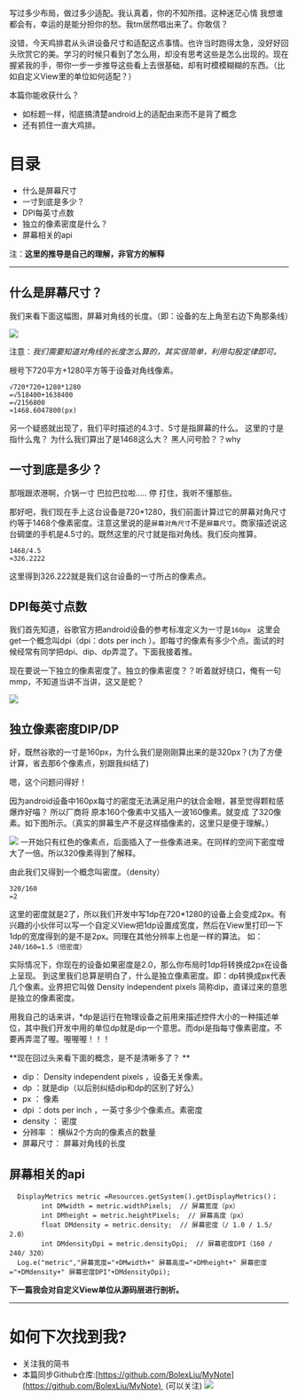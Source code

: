 写过多少布局，做过多少适配。我认真着，你的不知所措。这种迷茫心情 我想谁都会有，幸运的是能分担你的愁。我tm居然唱出来了。你敢信？


没错，今天鸡排君从头讲设备尺寸和适配这点事情。也许当时跑得太急，没好好回头欣赏它的美。学习的时候只看到了怎么用，却没有思考这些是怎么出现的。现在握紧我的手，带你一步一步推导这些看上去很基础，却有时模模糊糊的东西。（比如自定义View里的单位如何适配？）

本篇你能收获什么？
- 如标题一样，彻底搞清楚android上的适配由来而不是背了概念
- 还有抓住一直大鸡排。

# 目录
- 什么是屏幕尺寸
- 一寸到底是多少？
- DPI每英寸点数
- 独立的像素密度是什么？
- 屏幕相关的api

注：**这里的推导是自己的理解，非官方的解释**

---

## 什么是屏幕尺寸？
我们来看下面这幅图，屏幕对角线的长度。（即：设备的左上角至右边下角那条线）

![](http://upload-images.jianshu.io/upload_images/1110736-83c55105bf28aed3.png?imageMogr2/auto-orient/strip%7CimageView2/2/w/1240)

注意：*我们需要知道对角线的长度怎么算的，其实很简单，利用勾股定律即可。*

根号下720平方+1280平方等于设备对角线像素。
```
√720*720+1280*1280
=√518400+1638400
=√2156800
≈1468.6047800(px)
```
另一个疑惑就出现了，我们平时描述的4.3寸、5寸是指屏幕的什么。
这里的寸是指什么鬼？
为什么我们算出了是1468这么大？
黑人问号脸？？why

## 一寸到底是多少？

那哦跟浓港啊，介锅一寸 巴拉巴拉啦.....
停 打住，我听不懂那些。

那好吧，我们现在手上这台设备是720*1280，我们前面计算过它的屏幕对角尺寸约等于1468个像素密度。注意这里说的是`屏幕对角尺寸`不是`屏幕尺寸`。商家描述说这台碉堡的手机是4.5寸的。既然这里的尺寸就是指对角线。我们反向推算。
```
1468/4.5
≈326.2222
```
这里得到326.222就是我们这台设备的一寸所占的像素点。


## DPI每英寸点数

我们首先知道，谷歌官方把android设备的参考标准定义为一寸是`160px `
这里会get一个概念叫dpi（dpi：dots per inch ）。即每寸的像素有多少个点。面试的时候经常有同学把dpi、dip、dp弄混了。下面我接着推。

现在要说一下独立的像素密度了。独立的像素密度？？听着就好绕口，俺有一句mmp，不知道当讲不当讲，这又是蛇？

![](http://upload-images.jianshu.io/upload_images/1110736-e993800266c0a83c.png?imageMogr2/auto-orient/strip%7CimageView2/2/w/1240)

## 独立像素密度DIP/DP

好，既然谷歌的一寸是160px，为什么我们是刚刚算出来的是320px？(为了方便计算，省去那6个像素点，别跟我纠结了)

嗯，这个问题问得好！

因为android设备中160px每寸的密度无法满足用户的钛合金眼，甚至觉得颗粒感爆炸好喵？
所以厂商将 原本160个像素中又插入一波160像素。就变成 了320像素。如下图所示。（真实的屏幕生产不是这样插像素的，这里只是便于理解。）

![](http://upload-images.jianshu.io/upload_images/1110736-d386a7d5f0e850c8.png?imageMogr2/auto-orient/strip%7CimageView2/2/w/1240)
一开始只有红色的像素点，后面插入了一些像素进来。在同样的空间下密度增大了一倍。所以320像素得到了解释。

由此我们又得到一个概念叫密度。（density）
```
320/160
=2
```

这里的密度就是2了，所以我们开发中写1dp在720*1280的设备上会变成2px。有兴趣的小伙伴可以写一个自定义View把1dp设置成宽度，然后在View里打印一下1dp的宽度得到的是不是2px。同理在其他分辨率上也是一样的算法。
如：`240/160=1.5（倍密度）`

实际情况下，你现在的设备如果密度是2.0，那么你布局时1dp将转换成2px在设备上呈现。
到这里我们总算是明白了，什么是独立像素密度。即：dp转换成px代表几个像素。业界把它叫做 Density independent pixels 简称dip，直译过来的意思是独立的像素密度。

用我自己的话来讲，*dp是运行在物理设备之前用来描述控件大小的一种描述单位，其中我们开发中用的单位dp就是dip一个意思。而dpi是指每寸像素密度。不要再弄混了喔。喔喔喔！！！

**现在回过头来看下面的概念，是不是清晰多了？ **

- dip： Density independent pixels ，设备无关像素。
- dp ：就是dip（以后别纠结dip和dp的区别了好么）
- px ： 像素
- dpi ：dots per inch ，一英寸多少个像素点。素密度
- density ： 密度
- 分辨率   ： 横纵2个方向的像素点的数量
- 屏幕尺寸： 屏幕对角线的长度


## 屏幕相关的api
```
  DisplayMetrics metric =Resources.getSystem().getDisplayMetrics()；
        int DMwidth = metric.widthPixels;  // 屏幕宽度（px）
        int DMheight = metric.heightPixels;  // 屏幕高度（px）
        float DMdensity = metric.density;  // 屏幕密度（/ 1.0 / 1.5/ 2.0）
        int DMdensityDpi = metric.densityDpi;  // 屏幕密度DPI（160 / 240/ 320）
  Log.e("metric","屏幕宽度="+DMwidth+" 屏幕高度="+DMheight+" 屏幕密度="+DMdensity+" 屏幕密度DPI"+DMdensityDpi);

```

**下一篇我会对自定义View单位从源码层进行剖析。**


---
# 如何下次找到我?
- 关注我的简书
- 本篇同步Github仓库:[https://github.com/BolexLiu/MyNote](https://github.com/BolexLiu/MyNote)  (可以关注)
![](http://upload-images.jianshu.io/upload_images/1110736-f0a700624e0723ae.png?imageMogr2/auto-orient/strip%7CimageView2/2/w/1240)